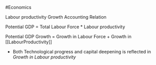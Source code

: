 #Economics 

Labour productivity Growth Accounting Relation

Potential GDP = Total Labour Force *  Labour productivity

Potential GDP Growth = Growth in Labour Force + Growth in [[LabourProductivity]] 

- Both Technological progress and capital deepening is reflected in *Growth in Labour productivity*